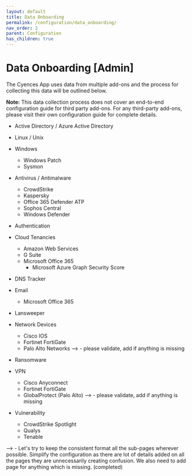 ```yaml
---
layout: default
title: Data Onboarding
permalink: /configuration/data_onboarding/
nav_order: 2
parent: Configuration
has_children: true
---
```


# Data Onboarding [Admin]

The Cyences App uses data from multiple add-ons and the process for collecting this data will be outlined below. 

**Note:** This data collection process does not cover an end-to-end configuration guide for third party add-ons. For any third-party add-ons, please visit their own configuration guide for complete details. 

* Active Directory / Azure Active Directory 
* Linux / Unix 
* Windows
    * Windows Patch
    * Sysmon

* Antivirus / Antimalware
    * CrowdStrike  
    * Kaspersky
    * Office 365 Defender ATP
    * Sophos Central
    * Windows Defender 

* Authentication 

* Cloud Tenancies
    * Amazon Web Services 
    * G Suite
    * Microsoft Office 365
        * Microsoft Azure Graph Security Score

* DNS Tracker

* Email
    * Microsoft Office 365

* Lansweeper 

* Network Devices 
    * Cisco IOS
    * Fortinet FortiGate 
    * Palo Alto Networks
    --> <TODO-Mahir> - please validate, add if anything is missing

* Ransomware

* VPN
    * Cisco Anyconnect 
    * Fortinet FortiGate
    * GlobalProtect (Palo Alto)
    --> <TODO-Mahir> - please validate, add if anything is missing

* Vulnerability
    * CrowdStrike Spotlight
    * Qualys
    * Tenable 


--> <TODO-Ahad> - Let's try to keep the consistent format all the sub-pages wherever possible. Simplify the configuration as there are lot of details added on all the pages they are unnecessarily creating confusion. We also need to add page for anything which is missing. (completed)